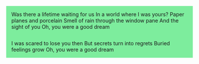 <html>
<body>
  
<style>
body {
  background-image: url('https://image.freepik.com/free-vector/abstract-pattern-background-with-watercolor-texture_1048-5639.jpg');
  background-repeat: no-repeat;
  background-attachment: fixed;  
  background-size: cover;
}
</style>
</body>

<body>
  <style>
    .parts > div{
    background:#7DED9D;
    padding:1em;
    }
    </style>
  
<div class= "parts">
  <div>
    Was there a lifetime waiting for us
In a world where I was yours?
Paper planes and porcelain
Smell of rain through the window pane
And the sight of you
Oh, you were a good dream
  </div>
  <div>
  I was scared to lose you then
But secrets turn into regrets
Buried feelings grow
Oh, you were a good dream
  </div>
 
    

</html>
